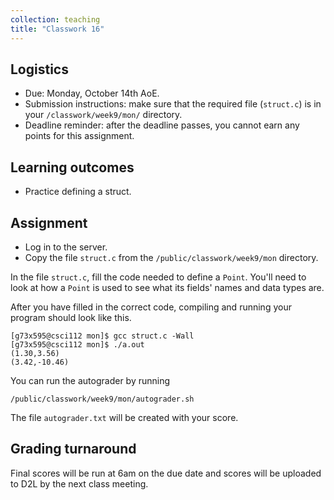 ```yaml
---
collection: teaching
title: "Classwork 16"
---
```


## Logistics
* Due: Monday, October 14th AoE.
* Submission instructions: make sure that the required file (`struct.c`) is in your
	`/classwork/week9/mon/` directory.
* Deadline reminder: after the deadline passes, you cannot earn any points for
	this assignment.

## Learning outcomes
* Practice defining a struct.

## Assignment

* Log in to the server.
* Copy the file `struct.c` from the `/public/classwork/week9/mon`
	directory.

In the file `struct.c`, fill the code needed to define a `Point`. You'll need to look at how a `Point` is used to see what its fields' names and data types are.

After you have
filled in the correct code, compiling and running your program should look like
this.

```
[g73x595@csci112 mon]$ gcc struct.c -Wall
[g73x595@csci112 mon]$ ./a.out
(1.30,3.56)
(3.42,-10.46)
```

You can run the autograder by running

```
/public/classwork/week9/mon/autograder.sh
```

The file `autograder.txt` will be created with your score.

## Grading turnaround
Final scores will be run at 6am on the due date and scores will be
uploaded to D2L by the next class meeting.
